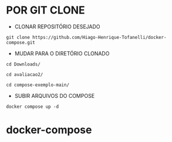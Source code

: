 # POR GIT CLONE

* CLONAR REPOSITÓRIO DESEJADO
  
```
git clone https://github.com/Hiago-Henrique-Tofanelli/docker-compose.git
```

* MUDAR PARA O DIRETÓRIO CLONADO

```
cd Downloads/
```

```
cd avaliacao2/
```

```
cd compose-exemplo-main/
```

* SUBIR ARQUIVOS DO COMPOSE
  
```
docker compose up -d
```
# docker-compose
